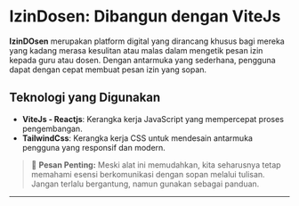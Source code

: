 # IzinDosen: Dibangun dengan ViteJs

**IzinDOsen** merupakan platform digital yang dirancang khusus bagi mereka yang kadang merasa kesulitan atau malas dalam mengetik pesan izin kepada guru atau dosen. Dengan antarmuka yang sederhana, pengguna dapat dengan cepat membuat pesan izin yang sopan.

## Teknologi yang Digunakan

- **ViteJs - Reactjs**: Kerangka kerja JavaScript yang mempercepat proses pengembangan.
- **TailwindCss**: Kerangka kerja CSS untuk mendesain antarmuka pengguna yang responsif dan modern.

> 📌 **Pesan Penting:** Meski alat ini memudahkan, kita seharusnya tetap memahami esensi berkomunikasi dengan sopan melalui tulisan. Jangan terlalu bergantung, namun gunakan sebagai panduan.

---
